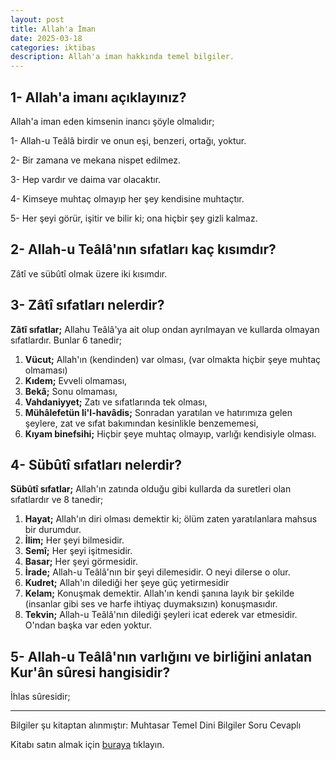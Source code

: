 ```yaml
---
layout: post
title: Allah'a İman
date: 2025-03-18
categories: iktibas
description: Allah'a iman hakkında temel bilgiler.
---
```


## 1- Allah'a imanı açıklayınız?

Allah'a iman eden kimsenin inancı şöyle olmalıdır;

1- Allah-u Teâlâ birdir ve onun eşi, benzeri, ortağı, yoktur.

2- Bir zamana ve mekana nispet edilmez.

3- Hep vardır ve daima var olacaktır.

4- Kimseye muhtaç olmayıp her şey kendisine muhtaçtır.

5- Her şeyi görür, işitir ve bilir ki; ona hiçbir şey gizli kalmaz.

## 2- Allah-u Teâlâ'nın sıfatları kaç kısımdır?

Zâtî ve sübûtî olmak üzere iki kısımdır.

## 3- Zâtî sıfatları nelerdir?

**Zâtî sıfatlar;** Allahu Teâlâ'ya ait olup ondan ayrılmayan ve kullarda olmayan sıfatlardır. Bunlar 6 tanedir;

1. **Vücut;** Allah'ın (kendinden) var olması, (var olmakta hiçbir şeye muhtaç olmaması)
2. **Kıdem;** Evveli olmaması,
3. **Bekâ;** Sonu olmaması,
4. **Vahdaniyyet;** Zatı ve sıfatlarında tek olması,
5. **Mühâlefetün li'l-havâdis;** Sonradan yaratılan ve hatırımıza gelen şeylere, zat ve sıfat bakımından kesinlikle benzememesi,
6. **Kıyam binefsihi;** Hiçbir şeye muhtaç olmayıp, varlığı kendisiyle olması.

## 4- Sübûtî sıfatları nelerdir?

**Sübûtî sıfatlar;** Allah'ın zatında olduğu gibi kullarda da suretleri olan sıfatlardır ve 8 tanedir;

1. **Hayat;** Allah'ın diri olması demektir ki; ölüm zaten yaratılanlara mahsus bir durumdur.
2. **İlim;** Her şeyi bilmesidir.
3. **Semî;** Her şeyi işitmesidir.
4. **Basar;** Her şeyi görmesidir.
5. **İrade;** Allah-u Teâlâ'nın bir şeyi dilemesidir. O neyi dilerse o olur.
6. **Kudret;** Allah'ın dilediği her şeye güç yetirmesidir
7. **Kelam;** Konuşmak demektir. Allah'ın kendi şanına layık bir şekilde (insanlar gibi ses ve harfe ihtiyaç duymaksızın) konuşmasıdır.
8. **Tekvin;** Allah-u Teâlâ'nın dilediği şeyleri icat ederek var etmesidir. O'ndan başka var eden yoktur.

## 5- Allah-u Teâlâ'nın varlığını ve birliğini anlatan Kur'ân sûresi hangisidir?

İhlas sûresidir;

---

Bilgiler şu kitaptan alınmıştır: Muhtasar Temel Dini Bilgiler Soru Cevaplı

Kitabı satın almak için [buraya](https://www.ahiskayayinevi.com/muhtasar-temel-dini-bilgiler-soru-cevapli) tıklayın.
